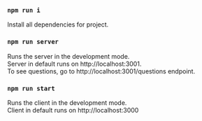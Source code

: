 ### `npm run i`

Install all dependencies for project.

### `npm run server`

Runs the server in the development mode. \
Server in default runs on http://localhost:3001. \
To see questions, go to http://localhost:3001/questions endpoint.

### `npm run start`

Runs the client in the development mode.\
Client in default runs on http://localhost:3000
